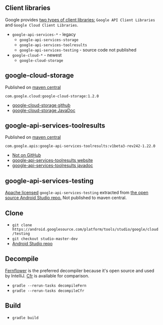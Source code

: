 ## Client libraries

Google provides [two types of client libraries:](https://cloud.google.com/apis/docs/client-libraries-explained) `Google API Client Libraries` and `Google Cloud Client Libraries`.

- `google-api-services-*` - legacy
  - `google-api-services-storage`
  - `google-api-services-toolresults`
  - `google-api-services-testing` - source code not published
- `google-cloud-*` - newest
  - `google-cloud-storage`

## google-cloud-storage

Published on [maven central](https://search.maven.org/#search%7Cga%7C1%7Cg%3A%22com.google.cloud%22%20AND%20a%3A%22google-cloud-storage%22)

`com.google.cloud:google-cloud-storage:1.2.0`

- [google-cloud-storage github](https://github.com/GoogleCloudPlatform/google-cloud-java/tree/master/google-cloud-storage)
- [google-cloud-storage JavaDoc](http://googlecloudplatform.github.io/google-cloud-java/0.20.0/apidocs/?com/google/cloud/storage/package-summary.html)

## google-api-services-toolresults

Published on [maven central](https://search.maven.org/#search%7Cga%7C1%7Cg%3A%22com.google.apis%22%20AND%20a%3A%22google-api-services-toolresults%22)

`com.google.apis:google-api-services-toolresults:v1beta3-rev242-1.22.0`

- [Not on GitHub](https://github.com/google/google-api-java-client)
- [google-api-services-toolresults website](https://developers.google.com/api-client-library/java/apis/toolresults/v1beta3)
- [google-api-services-toolresults javadoc](https://developers.google.com/resources/api-libraries/documentation/toolresults/v1beta3/java/latest/index.html?overview-summary.html)

## google-api-services-testing

[Apache licensed](https://android.googlesource.com/platform/tools/studio/google/cloud/testing/+/studio-master-dev/firebase-testing/lib/licenses/google-api-services-testing.jar-NOTICE) `google-api-services-testing` extracted from [the open source Android Studio repo.](https://android.googlesource.com/platform/tools/studio/google/cloud/testing/+/studio-master-dev/firebase-testing/lib) Not published to maven central.

## Clone
- `git clone https://android.googlesource.com/platform/tools/studio/google/cloud/testing`
- `git checkout studio-master-dev`
- [Android Studio repo](https://android.googlesource.com/platform/tools/studio/google/cloud/testing/+/studio-master-dev/firebase-testing/lib)

## Decompile

[Fernflower](https://github.com/fesh0r/fernflower) is the preferred decompiler because it's open source and used by IntelliJ. [Cfr](http://www.benf.org/other/cfr/) is available for comparison.

- `gradle --rerun-tasks decompileFern`
- `gradle --rerun-tasks decompileCfr`

## Build

- `gradle build`
